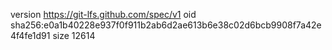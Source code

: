 version https://git-lfs.github.com/spec/v1
oid sha256:e0a1b40228e937f0f911b2ab6d2ae613b6e38c02d6bcb9908f7a42e4f4fe1d91
size 12614
